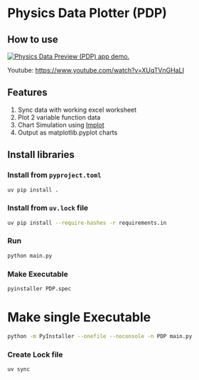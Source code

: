 # Physics Data Plotter (PDP)

## How to use

[<img src="./.github/videos/physics-data-preview-demo.gif" alt="Physics Data Preview (PDP) app demo." />](https://www.youtube.com/watch?v=XUqTVnGHaLI)

Youtube: https://www.youtube.com/watch?v=XUqTVnGHaLI

## Features

1. Sync data with working excel worksheet
2. Plot 2 variable function data
3. Chart Simulation using [Implot](https://github.com/epezent/implot)
4. Output as matplotlib.pyplot charts

## Install libraries

### Install from `pyproject.toml`

```bash
uv pip install .
```

### Install from `uv.lock` file

```bash
uv pip install --require-hashes -r requirements.in
```

### Run

```bash
python main.py
```

### Make Executable

```bash
pyinstaller PDP.spec
```

# Make single Executable

```bash
python -m PyInstaller --onefile --noconsole -n PDP main.py
```

### Create Lock file

```bash
uv sync
```

